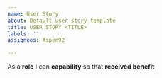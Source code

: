 ```yaml
---
name: User Story
about: Default user story template
title: USER STORY <TITLE>
labels: ''
assignees: Aspen92

---
```


As a **role** I can **capability** so that **received benefit**

